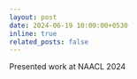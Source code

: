 ```yaml
---
layout: post
date: 2024-06-19 10:00:00+0530
inline: true
related_posts: false
---
```


Presented work at NAACL 2024
